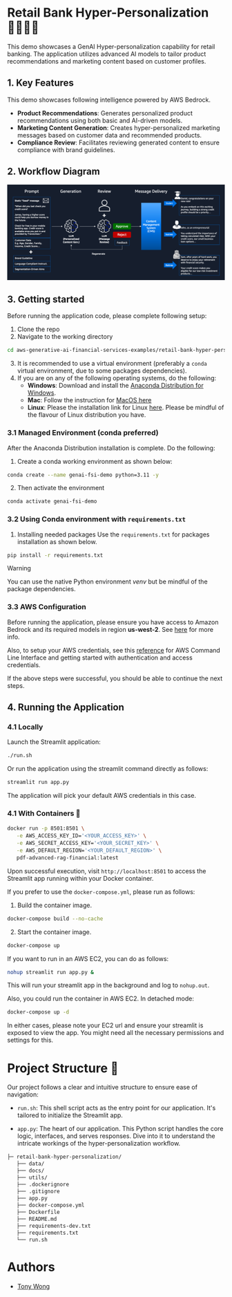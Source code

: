 # Retail Bank Hyper-Personalization 👨‍👩‍👧‍👦

This demo showcases a GenAI Hyper-personalization capability for retail banking. The application utilizes advanced AI models to tailor product recommendations and marketing content based on customer profiles.

## 1. Key Features

This demo showcases following intelligence powered by AWS Bedrock.
- **Product Recommendations**: Generates personalized product recommendations using both basic and AI-driven models.
- **Marketing Content Generation**: Creates hyper-personalized marketing messages based on customer data and recommended products.
- **Compliance Review**: Facilitates reviewing generated content to ensure compliance with brand guidelines.

## 2. Workflow Diagram

![Overall Workflow](assets/workflow.png)

## 3. Getting started

Before running the application code, please complete following setup:
1. Clone the repo
2. Navigate to the working directory

```bash
cd aws-generative-ai-financial-services-examples/retail-bank-hyper-personalization
```

3. It is recommended to use a virtual environment (preferably a `conda` virtual environment, due to some packages dependencies).
4. If you are on any of the following operating systems, do the following:
   - **Windows**: Download and install the [Anaconda Distribution for Windows](https://docs.anaconda.com/free/anaconda/install/windows/).
   - **Mac**: Follow the instruction for [MacOS here](https://docs.anaconda.com/free/anaconda/install/mac-os/)
   - **Linux**: Please the installation link for Linux [here](https://docs.anaconda.com/free/anaconda/install/linux/). Please be mindful of the flavour of Linux distribution you have.

### 3.1 Managed Environment (conda preferred)

After the Anaconda Distribution installation is complete. Do the following:

1. Create a conda working environment as shown below:

```bash
conda create --name genai-fsi-demo python=3.11 -y
```

2. Then activate the environment

```bash
conda activate genai-fsi-demo
```

### 3.2 Using Conda environment with `requirements.txt`

1. Installing needed packages
Use the `requirements.txt` for packages installation as shown below.

```bash
pip install -r requirements.txt
```

> [!WARNING]
> You can use the native Python environment <i>venv</i> but be mindful of the package dependencies.


### 3.3 AWS Configuration
Before running the application, please ensure you have access to Amazon Bedrock and its required models in region **us-west-2**. See [here](https://docs.aws.amazon.com/bedrock/latest/userguide/setting-up.html) for more info.

Also, to setup your AWS credentials, see this [reference](https://docs.aws.amazon.com/cli/latest/userguide/cli-chap-welcome.html) for AWS Command Line Interface and getting started with authentication and access credentials.

If the above steps were successful, you should be able to continue the next steps.


## 4. Running the Application

### 4.1 Locally

Launch the Streamlit application:

```bash
./run.sh
```

Or run the application using the streamlit command directly as follows:

```bash
streamlit run app.py
```

The application will pick your default AWS credentials in this case.

### 4.1 With Containers 🐳

```bash
docker run -p 8501:8501 \
   -e AWS_ACCESS_KEY_ID='<YOUR_ACCESS_KEY>' \
   -e AWS_SECRET_ACCESS_KEY='<YOUR_SECRET_KEY>' \
   -e AWS_DEFAULT_REGION='<YOUR_DEFAULT_REGION>' \   
   pdf-advanced-rag-financial:latest

```

Upon successful execution, visit `http://localhost:8501` to access the Streamlit app running within your Docker container.

If you prefer to use the `docker-compose.yml`, please run as follows:

1. Build the container image.

```bash
docker-compose build --no-cache
```

2. Start the container image.
```bash
docker-compose up
```

If you want to run in an AWS EC2, you can do as follows:

```bash
nohup streamlit run app.py &
```
This will run your streamlit app in the background and log to `nohup.out`.

Also, you could run the container in AWS EC2. In detached mode:

```bash
docker-compose up -d
```

In either cases, please note your EC2 url and ensure your streamlit is exposed to view the app. You might need all the necessary permissions and settings for this.


# Project Structure 🌲

Our project follows a clear and intuitive structure to ensure ease of navigation:

- `run.sh`: This shell script acts as the entry point for our application. It's tailored to initialize the Streamlit app.
  
- `app.py`: The heart of our application. This Python script handles the core logic, interfaces, and serves responses. Dive into it to understand the intricate workings of the hyper-personalization workflow.

```
├─ retail-bank-hyper-personalization/        
   ├── data/
   ├── docs/          
   ├── utils/
   ├── .dockerignore
   ├── .gitignore
   ├── app.py             
   ├── docker-compose.yml
   ├── Dockerfile
   ├── README.md
   ├── requirements-dev.txt
   ├── requirements.txt
   └── run.sh 
```

# Authors

- [Tony Wong](https://www.linkedin.com/in/tonywsf/)